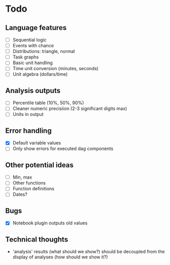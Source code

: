 # Todo

## Language features

- [ ] Sequential logic
- [ ] Events with chance
- [ ] Distributions: triangle, normal
- [ ] Task graphs
- [ ] Basic unit handling
- [ ] Time unit conversion (minutes, seconds)
- [ ] Unit algebra (dollars/time)

## Analysis outputs

- [ ] Percentile table (10%, 50%, 90%)
- [ ] Cleaner numeric precisiion (2-3 significant digits max)
- [ ] Units in output

## Error handling

- [x] Default variable values
- [ ] Only show errors for executed dag components

## Other potential ideas

- [ ] Min, max
- [ ] Other functions
- [ ] Function definitions
- [ ] Dates?

## Bugs

- [x] Notebook plugin outputs old values

## Technical thoughts

- 'analysis' results (what should we show?) should be decoupled from the display of analyses (how should we show it?)
